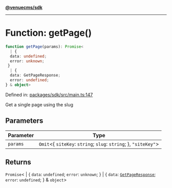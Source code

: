 [**@venuecms/sdk**](../Index.md)

***

# Function: getPage()

```ts
function getPage(params): Promise<
  | {
  data: undefined;
  error: unknown;
 }
  | {
  data: GetPageResponse;
  error: undefined;
} & object>
```

Defined in: [packages/sdk/src/main.ts:147](https://github.com/venuecms/sdk/blob/bc8b8c4174423a3d8d92fe0cce4d46883acf7584/packages/sdk/src/main.ts#L147)

Get a single page using the slug

## Parameters

| Parameter | Type |
| ------ | ------ |
| `params` | `Omit`\<\{ `siteKey`: `string`; `slug`: `string`; \}, `"siteKey"`\> |

## Returns

`Promise`\<
  \| \{
  `data`: `undefined`;
  `error`: `unknown`;
 \}
  \| \{
  `data`: [`GetPageResponse`](../type-aliases/GetPageResponse.md);
  `error`: `undefined`;
 \} & `object`\>
